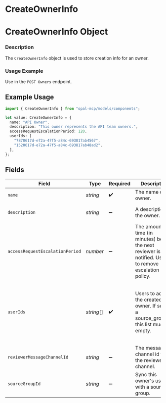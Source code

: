 # CreateOwnerInfo

# CreateOwnerInfo Object
### Description
The `CreateOwnerInfo` object is used to store creation info for an owner.

### Usage Example
Use in the `POST Owners` endpoint.

## Example Usage

```typescript
import { CreateOwnerInfo } from "opal-mcp/models/components";

let value: CreateOwnerInfo = {
  name: "API Owner",
  description: "This owner represents the API team owners.",
  accessRequestEscalationPeriod: 120,
  userIds: [
    "7870617d-e72a-47f5-a84c-693817ab4567",
    "1520617d-e72a-47f5-a84c-693817ab48ad2",
  ],
};
```

## Fields

| Field                                                                                                    | Type                                                                                                     | Required                                                                                                 | Description                                                                                              | Example                                                                                                  |
| -------------------------------------------------------------------------------------------------------- | -------------------------------------------------------------------------------------------------------- | -------------------------------------------------------------------------------------------------------- | -------------------------------------------------------------------------------------------------------- | -------------------------------------------------------------------------------------------------------- |
| `name`                                                                                                   | *string*                                                                                                 | :heavy_check_mark:                                                                                       | The name of the owner.                                                                                   | API Owner                                                                                                |
| `description`                                                                                            | *string*                                                                                                 | :heavy_minus_sign:                                                                                       | A description of the owner.                                                                              | This owner represents the API team owners.                                                               |
| `accessRequestEscalationPeriod`                                                                          | *number*                                                                                                 | :heavy_minus_sign:                                                                                       | The amount of time (in minutes) before the next reviewer is notified. Use 0 to remove escalation policy. | 120                                                                                                      |
| `userIds`                                                                                                | *string*[]                                                                                               | :heavy_check_mark:                                                                                       | Users to add to the created owner. If setting a source_group_id this list must be empty.                 | [<br/>"7870617d-e72a-47f5-a84c-693817ab4567",<br/>"1520617d-e72a-47f5-a84c-693817ab48ad2"<br/>]          |
| `reviewerMessageChannelId`                                                                               | *string*                                                                                                 | :heavy_minus_sign:                                                                                       | The message channel id for the reviewer channel.                                                         | 37cb7e41-12ba-46da-92ff-030abe0450b1                                                                     |
| `sourceGroupId`                                                                                          | *string*                                                                                                 | :heavy_minus_sign:                                                                                       | Sync this owner's user list with a source group.                                                         | 1b978423-db0a-4037-a4cf-f79c60cb67b3                                                                     |